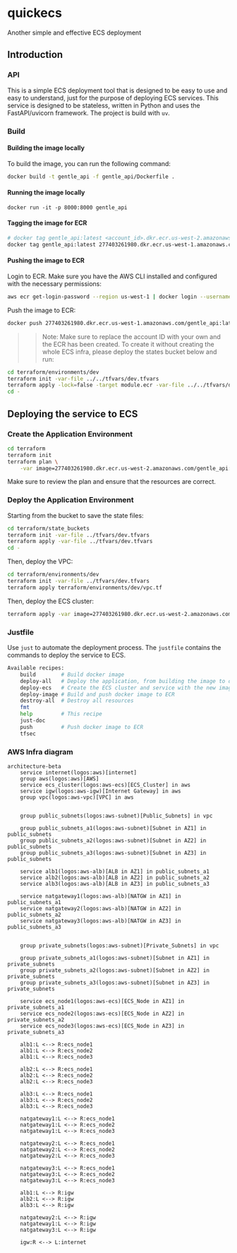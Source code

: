 # quickecs
Another simple and effective ECS deployment

## Introduction

### API

This is a simple ECS deployment tool that is designed to be easy to use and easy to understand, just for the purpose of deploying ECS services.
This service is designed to be stateless, written in Python and uses the FastAPI/uvicorn framework. The project is build with `uv`.

### Build

#### Building the image locally

To build the image, you can run the following command:

```bash
docker build -t gentle_api -f gentle_api/Dockerfile .
```

#### Running the image locally
```base
docker run -it -p 8000:8000 gentle_api
```

#### Tagging the image for ECR
```bash
# docker tag gentle_api:latest <account_id>.dkr.ecr.us-west-2.amazonaws.com/<repo_name>:<tag>, e.g.:
docker tag gentle_api:latest 277403261980.dkr.ecr.us-west-1.amazonaws.com/gentle_api:latest
```

#### Pushing the image to ECR
Login to ECR. Make sure you have the AWS CLI installed and configured with the necessary permissions:
```bash
aws ecr get-login-password --region us-west-1 | docker login --username AWS --password-stdin 277403261980.dkr.ecr.us-west-1.amazonaws.com
```

Push the image to ECR:
```bash
docker push 277403261980.dkr.ecr.us-west-1.amazonaws.com/gentle_api:latest
```
>> Note: Make sure to replace the account ID with your own and the ECR has been created. To create it without creating the whole ECS infra, please deploy the states bucket below and run:

```bash
cd terraform/environments/dev
terraform init -var-file ../../tfvars/dev.tfvars
terraform apply -lock=false -target module.ecr -var-file ../../tfvars/dev.tfvars
cd -
```


## Deploying the service to ECS

### Create the Application Environment

```bash
cd terraform
terraform init
terraform plan \
    -var image=277403261980.dkr.ecr.us-west-2.amazonaws.com/gentle_api:latest
```
Make sure to review the plan and ensure that the resources are correct.


### Deploy the Application Environment

Starting from the bucket to save the state files:

```bash
cd terraform/state_buckets
terraform init -var-file ../tfvars/dev.tfvars
terraform apply -var-file ../tfvars/dev.tfvars
cd -
```

Then, deploy the VPC:

```bash
cd terraform/environments/dev
terraform init -var-file ../tfvars/dev.tfvars
terraform apply terraform/environments/dev/vpc.tf
```

Then, deploy the ECS cluster:

```bash
terraform apply -var image=277403261980.dkr.ecr.us-west-2.amazonaws.com/gentle_api:latest
```

### Justfile

Use `just` to automate the deployment process. The `justfile` contains the commands to deploy the service to ECS.

```bash
Available recipes:
    build        # Build docker image
    deploy-all   # Deploy the application, from building the image to deploying the ECS service
    deploy-ecs   # Create the ECS cluster and service with the new image
    deploy-image # Build and push docker image to ECR
    destroy-all  # Destroy all resources
    fmt
    help         # This recipe
    just-doc
    push         # Push docker image to ECR
    tfsec
````

### AWS Infra diagram

```mermaid
architecture-beta
    service internet(logos:aws)[internet]
    group aws(logos:aws)[AWS]
    service ecs_cluster(logos:aws-ecs)[ECS_Cluster] in aws
    service igw(logos:aws-igw)[Internet Gateway] in aws
    group vpc(logos:aws-vpc)[VPC] in aws
    

    group public_subnets(logos:aws-subnet)[Public_Subnets] in vpc

    group public_subnets_a1(logos:aws-subnet)[Subnet in AZ1] in public_subnets
    group public_subnets_a2(logos:aws-subnet)[Subnet in AZ2] in public_subnets
    group public_subnets_a3(logos:aws-subnet)[Subnet in AZ3] in public_subnets

    service alb1(logos:aws-alb)[ALB in AZ1] in public_subnets_a1
    service alb2(logos:aws-alb)[ALB in AZ2] in public_subnets_a2
    service alb3(logos:aws-alb)[ALB in AZ3] in public_subnets_a3

    service natgateway1(logos:aws-alb)[NATGW in AZ1] in public_subnets_a1
    service natgateway2(logos:aws-alb)[NATGW in AZ2] in public_subnets_a2
    service natgateway3(logos:aws-alb)[NATGW in AZ3] in public_subnets_a3


    group private_subnets(logos:aws-subnet)[Private_Subnets] in vpc

    group private_subnets_a1(logos:aws-subnet)[Subnet in AZ1] in private_subnets
    group private_subnets_a2(logos:aws-subnet)[Subnet in AZ2] in private_subnets
    group private_subnets_a3(logos:aws-subnet)[Subnet in AZ3] in private_subnets

    service ecs_node1(logos:aws-ecs)[ECS_Node in AZ1] in private_subnets_a1
    service ecs_node2(logos:aws-ecs)[ECS_Node in AZ2] in private_subnets_a2
    service ecs_node3(logos:aws-ecs)[ECS_Node in AZ3] in private_subnets_a3

    alb1:L <--> R:ecs_node1
    alb1:L <--> R:ecs_node2
    alb1:L <--> R:ecs_node3

    alb2:L <--> R:ecs_node1
    alb2:L <--> R:ecs_node2
    alb2:L <--> R:ecs_node3

    alb3:L <--> R:ecs_node1
    alb3:L <--> R:ecs_node2
    alb3:L <--> R:ecs_node3

    natgateway1:L <--> R:ecs_node1
    natgateway1:L <--> R:ecs_node2
    natgateway1:L <--> R:ecs_node3

    natgateway2:L <--> R:ecs_node1
    natgateway2:L <--> R:ecs_node2
    natgateway2:L <--> R:ecs_node3

    natgateway3:L <--> R:ecs_node1
    natgateway3:L <--> R:ecs_node2
    natgateway3:L <--> R:ecs_node3

    alb1:L <--> R:igw
    alb2:L <--> R:igw
    alb3:L <--> R:igw

    natgateway2:L <--> R:igw
    natgateway1:L <--> R:igw
    natgateway3:L <--> R:igw

    igw:R <--> L:internet
```